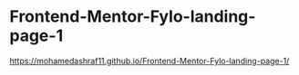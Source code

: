 # Frontend-Mentor-Fylo-landing-page-1
https://mohamedashraf11.github.io/Frontend-Mentor-Fylo-landing-page-1/
